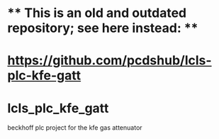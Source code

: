 # ** This is an old and outdated repository; see here instead: **
# https://github.com/pcdshub/lcls-plc-kfe-gatt

# lcls_plc_kfe_gatt
beckhoff plc project for the kfe gas attenuator
